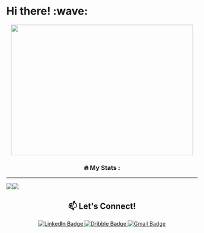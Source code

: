 <h1>Hi there! :wave:</h1>

<div align="center">
<img src="https://media2.giphy.com/media/j0HjChGV0J44KrrlGv/giphy.gif?cid=ecf05e471wuvhyc7s9wg6c4icta4makzpt0ofwrcckxrbf5z&rid=giphy.gif&ct=s" width="480" height="344" frameBorder="0" class="giphy-embed" allowFullScreen>


### :fire: My Stats :
---

  <div style="display: flex;">
    <img align=top src="https://github-readme-stats.vercel.app/api/top-langs/?username=hilsaevp&layout=compact&show_icons=true&title_color=acbfa0&icon_color=34abeb&text_color=83c0cb&bg_color=ffffff" style="vertical-align: top;" />
    <img src="https://github-readme-stats.vercel.app/api?username=hilsaevp&show_icons=true&title_color=856798&icon_color=bb5d86&text_color=acbfa0&bg_color=ffffff" />
  </div>


:mailbox: Let's Connect!
---

<div id="badges">
    <a href="http://linkedin.com/in/hilsa-parinding/" target="_blank">
    <img src="https://img.shields.io/badge/LinkedIn-blue?style=for-the-badge&logo=linkedin&logoColor=white" alt="LinkedIn Badge"/>
    </a>
    <a href="https://dribbble.com/hilsaevp" target="_blank">
    <img src="https://img.shields.io/badge/Dribbble-pink?style=for-the-badge&logo=dribbble&logoColor=white" alt="Dribble Badge"/>
    </a>
    <a href="mailto:h.parinding@gmail.com" target="_blank">
    <img src="https://img.shields.io/badge/Gmail-red?style=for-the-badge&logo=gmail&logoColor=white" alt="Gmail Badge"/>
    </a>
</div>
</div>

<!-- BLOG-POST-LIST: START -->
<!-- BLOG-POST-LIST: END -->
